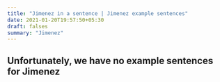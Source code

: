 ```yaml
---
title: "Jimenez in a sentence | Jimenez example sentences"
date: 2021-01-20T19:57:50+05:30
draft: falses
summary: "Jimenez"
---
```

## Unfortunately, we have no example sentences for Jimenez                 
